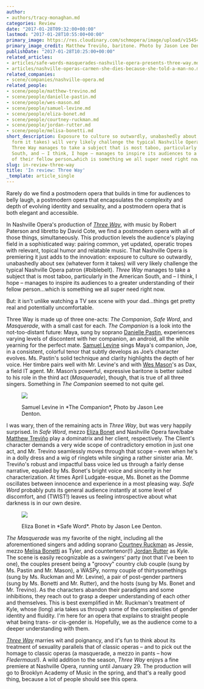 ```yaml
---
author:
- authors/tracy-monaghan.md
categories: Review
date: "2017-01-28T09:32:00+00:00"
lastmod: "2017-01-28T10:55:00+00:00"
primary_image: https://res.cloudinary.com/schmopera/image/upload/v1545409169/media/webhook-uploads/1485596390728/2017-01-28---Nashville-Opera---Three-Way--20.jpg.jpg
primary_image_credit: Matthew Treviño, baritone. Photo by Jason Lee Denton.
publishDate: "2017-01-28T10:25:00+00:00"
related_articles:
- articles/safe-words-masquerades-nashville-opera-presents-three-way.md
- articles/nashville-operas-carmen-she-dies-because-she-told-a-man-no.md
related_companies:
- scene/companies/nashville-opera.md
related_people:
- scene/people/matthew-trevino.md
- scene/people/danielle-pastin.md
- scene/people/wes-mason.md
- scene/people/samuel-levine.md
- scene/people/eliza-bonet.md
- scene/people/courtney-ruckman.md
- scene/people/jordan-rutter.md
- scene/people/melisa-bonetti.md
short_description: Exposure to culture so outwardly, unabashedly about sex (whatever
  form it takes) will very likely challenge the typical Nashville Opera patron (#biblebelt).
  Three Way manages to take a subject that is most taboo, particularly in the American
  South, and – I think, I hope – manages to inspire its audiences to a greater understanding
  of their fellow person…which is something we all super need right now.
slug: in-review-three-way
title: 'In review: Three Way'
_template: article_single
---
```


Rarely do we find a postmodern opera that builds in time for audiences to belly laugh, a postmodern opera that encapsulates the complexity and depth of evolving identity and sexuality, and a postmodern opera that is both elegant and accessible.  

In Nashville Opera's production of [*Three Way*](http://www.nashvilleopera.org/three-way), with music by Robert Paterson and libretto by David Cote, we find a postmodern opera with all of those things, simultaneously.  This production levels the audience's playing field in a sophisticated way: pairing common, yet updated, operatic tropes with relevant, topical humor and relatable music.  That Nashville Opera is premiering it just adds to the innovation:  exposure to culture so outwardly, unabashedly about sex (whatever form it takes) will very likely challenge the typical Nashville Opera patron (#biblebelt).  *Three Way* manages to take a subject that is most taboo, particularly in the American South, and – I think, I hope – manages to inspire its audiences to a greater understanding of their fellow person…which is something we all super need right now. 
 
But: it isn't unlike watching a TV sex scene with your dad…things get pretty real and potentially uncomfortable.
 
Three Way is made up of three one-acts: *The Companion*, *Safe Word*, and *Masquerade*, with a small cast for each.  *The Companion* is a look into the not-too-distant future: Maya, sung by soprano [Danielle Pastin](/scene/people/danielle-pastin/), experiences varying levels of discontent with her companion, an android, all the while yearning for the perfect mate. [Samuel Levine](/scene/people/samuel-levine/) sings Maya's companion, Joe, in a consistent, colorful tenor that subtly develops as Joe’s character evolves.  Ms. Pastin's solid technique and clarity highlights the depth of her voice. Her timbre pairs well with Mr. Levine's and with [Wes Mason](/scene/people/wes-mason/)'s as Dax, a field IT agent.  Mr. Mason’s powerful, expressive baritone is better suited to his role in the third act (*Masquerade*), though, that is true of all three singers.  Something in *The Companion* seemed to not quite gel.

<figure data-type="image">

![](https://res.cloudinary.com/schmopera/image/upload/v1545409169/media/webhook-uploads/1485596467837/2017-01-28---Nashville-Opera---Three-Way--7.jpg.jpg)

<figcaption>Samuel Levine in *The Companion*, Photo by Jason Lee Denton.</figcaption>
</figure>
 
I was wary, then of the remaining acts in *Three Way*, but was very happily surprised.  In *Safe Word*, mezzo [Eliza Bonet](/scene/people/eliza-bonet/) and Nashville Opera fave/babe [Matthew Treviño](/scene/people/matthew-trevino/) play a dominatrix and her client, respectively.  The Client's character demands a very wide scope of contradictory emotion in just one act, and Mr. Trevino seamlessly moves through that scope – even when he's in a dolly dress and a wig of ringlets while singing a rather sinister aria.  Mr. Treviño's robust and impactful bass voice led us through a fairly dense narrative, equaled by Ms. Bonet's bright voice and sincerity in her characterization.  At times April Ludgate-esque, Ms. Bonet as the Domme oscillates between innocence and experience in a most pleasing way.  *Safe Word* probably puts its general audience instantly at some level of discomfort, and (TWIST!) leaves us feeling introspective about what darkness is in our own desire.

<figure data-type="image">

![](https://res.cloudinary.com/schmopera/image/upload/v1545409169/media/webhook-uploads/1485596518671/2017-01-28---Nashville-Opera---Three-Way--2.jpg.jpg)

<figcaption>Eliza Bonet in *Safe Word*. Photo by Jason Lee Denton.</figcaption>
</figure>
 
*The Masquerade* was my favorite of the night, including all the aforementioned singers and adding soprano [Courtney Ruckman](/scene/people/courtney-ruckman/) as Jessie, mezzo [Melisa Bonetti](/scene/people/melisa-bonetti/) as Tyler, and countertenor(!) [Jordan Rutter](/scene/people/jordan-rutter/) as Kyle. The scene is easily recognizable as a swingers’ party (not that I’ve been to one), the couples present being a "groovy" country club couple (sung by Ms. Pastin and Mr. Mason), a WASPy, normy couple of thirtysomethings (sung by Ms. Ruckman and Mr. Levine), a pair of post-gender partners (sung by Ms. Bonetti and Mr. Rutter), and the hosts (sung by Ms. Bonet and Mr. Trevino).  As the characters abandon their paradigms and some inhibitions, they reach out to grasp a deeper understanding of each other and themselves.  This is best exemplified in Mr. Ruckman's treatment of Kyle, whose (long) aria takes us through some of the complexities of gender identity and fluidity.  I'm here for an opera that explains to straight people what being trans- or cis-gender is.  Hopefully, we as the audience come to a deeper understanding with them.
 
[*Three Way*](http://www.nashvilleopera.org/three-way) marries wit and poignancy, and it's fun to think about its treatment of sexuality parallels that of classic operas – and to pick out the homage to classic operas (a masquerade, a mezzo in pants – how *Fledermaus*!).  A wild addition to the season, *Three Way* enjoys a fine premiere at Nashville Opera, running until January 29.  The production will go to Brooklyn Academy of Music in the spring, and that's a really good thing, because a lot of people should see this opera.
